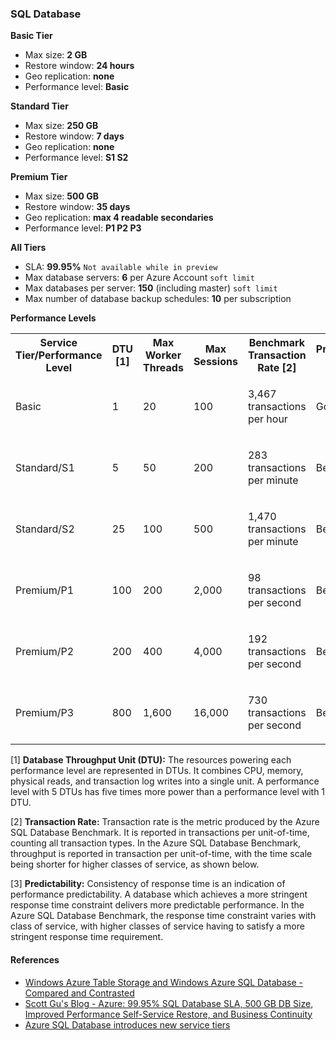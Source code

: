 ﻿### SQL Database

__Basic Tier__

* Max size: __2 GB__
* Restore window: __24 hours__
* Geo replication: __none__
* Performance level: __Basic__

__Standard Tier__

* Max size: __250 GB__
* Restore window: __7 days__
* Geo replication: __none__
* Performance level: __S1 S2__

__Premium Tier__

* Max size: __500 GB__
* Restore window: __35 days__
* Geo replication: __max 4 readable secondaries__
* Performance level: __P1 P2 P3__

__All Tiers__

* SLA: __99.95%__ `Not available while in preview`
* Max database servers: __6__ per Azure Account `soft limit`
* Max databases per server: __150__ (including master) `soft limit`
* Max number of database backup schedules: __10__ per subscription
 
__Performance Levels__

<table>
    <tbody>
      <tr>
        <th>
          Service Tier/Performance Level
        </th>
        <th>
          DTU [1]
        </th>
        <th>
          Max
          Worker
          Threads
        </th>
        <th>
          Max
          Sessions
        </th>
        <th>
          Benchmark Transaction Rate [2]
        </th>
        <th>
          Predictability [3]
        </th>
      </tr>
      <tr>
        <td>
          <p>Basic</p>
        </td>
        <td>
          <p>1</p>
        </td>
        <td>
          <p>20</p>
        </td>
        <td>
          <p>100</p>
        </td>
        <td>
          <p>3,467 transactions per hour</p>
        </td>
        <td>
          <p>Good</p>
        </td>
      </tr>
      <tr>
        <td>
          <p>Standard/S1</p>
        </td>
        <td>
          <p>5</p>
        </td>
        <td>
          <p>50</p>
        </td>
        <td>
          <p>200</p>
        </td>
        <td>
          <p>283 transactions per minute</p>
        </td>
        <td>
          <p>Better</p>
        </td>
      </tr>
      <tr>
        <td>
          <p>Standard/S2</p>
        </td>
        <td>
          <p>25</p>
        </td>
        <td>
          <p>100</p>
        </td>
        <td>
          <p>500</p>
        </td>
        <td>
          <p>1,470 transactions per minute</p>
        </td>
        <td>
          <p>Better</p>
        </td>
      </tr>
      <tr>
        <td>
          <p>Premium/P1</p>
        </td>
        <td>
          <p>100</p>
        </td>
        <td>
          <p>200</p>
        </td>
        <td>
          <p>2,000</p>
        </td>
        <td>
          <p>98 transactions per second </p>
        </td>
        <td>
          <p>Best</p>
        </td>
      </tr>
      <tr>
        <td>
          <p>Premium/P2</p>
        </td>
        <td>
          <p>200</p>
        </td>
        <td>
          <p>400</p>
        </td>
        <td>
          <p>4,000</p>
        </td>
        <td>
          <p>192 transactions per second</p>
        </td>
        <td>
          <p>Best</p>
        </td>
      </tr>
      <tr>
        <td>
          <p>Premium/P3</p>
        </td>
        <td>
          <p>800</p>
        </td>
        <td>
          <p>1,600</p>
        </td>
        <td>
          <p>16,000</p>
        </td>
        <td>
          <p>730 transactions per second</p>
        </td>
        <td>
          <p>Best</p>
        </td>
      </tr>
    </tbody>
</table>

[1] __Database Throughput Unit (DTU):__ The resources powering each performance level are represented in DTUs. It combines CPU, memory, physical reads, and transaction log writes into a single unit. A performance level with 5 DTUs has five times more power than a performance level with 1 DTU.

[2] __Transaction Rate:__ Transaction rate is the metric produced by the Azure SQL Database Benchmark. It is reported in transactions per unit-of-time, counting all transaction types. In the Azure SQL Database Benchmark, throughput is reported in transaction per unit-of-time, with the time scale being shorter for higher classes of service, as shown below.

[3] __Predictability:__ Consistency of response time is an indication of performance predictability. A database which achieves a more stringent response time constraint delivers more predictable performance. In the Azure SQL Database Benchmark, the response time constraint varies with class of service, with higher classes of service having to satisfy a more stringent response time requirement.

#### References

* [Windows Azure Table Storage and Windows Azure SQL Database - Compared and Contrasted](http://msdn.microsoft.com/library/azure/jj553018.aspx)
* [Scott Gu's Blog - Azure: 99.95% SQL Database SLA, 500 GB DB Size, Improved Performance Self-Service Restore, and Business Continuity](http://weblogs.asp.net/scottgu/archive/2014/04/29/azure-99-95-sql-database-sla-500-gb-db-size-improved-performance-self-service-restore-and-business-continuity.aspx)
* [Azure SQL Database introduces new service tiers](http://blogs.msdn.com/b/windowsazure/archive/2014/04/24/azure-sql-database-introduces-new-service-tiers.aspx)
